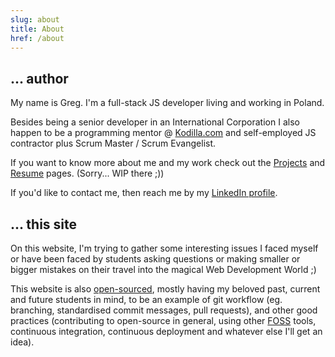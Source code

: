 ```yaml
---
slug: about
title: About
href: /about
---
```

## ... author

My name is Greg. I'm a full-stack JS developer living and working in Poland.

Besides being a senior developer in an International Corporation I also happen to be
a programming mentor @ [Kodilla.com](https://kodilla.com) and self-employed JS contractor
plus Scrum Master / Scrum Evangelist.

If you want to know more about me and my work check out the [Projects](/projects)
and [Resume](/resume) pages. (Sorry... WIP there ;))

If you'd like to contact me, then reach me by
my [LinkedIn profile](https://pl.linkedin.com/in/grzegorz-twardowski-7b1082b2).


## ... this site

On this website, I'm trying to gather some interesting issues I faced myself
or have been faced by students asking questions or making smaller or bigger mistakes
on their travel into the magical Web Development World ;)

This website is also [open-sourced](https://github.com/tvardy/personal-website), mostly
having my beloved past, current and future students in mind, to be an example of
git workflow (eg. branching, standardised commit messages, pull requests),
and other good practices (contributing to open-source in general, using other
[FOSS](https://en.wikipedia.org/wiki/Free_and_open-source_software) tools,
continuous integration, continuous deployment and whatever else I'll get an idea).
